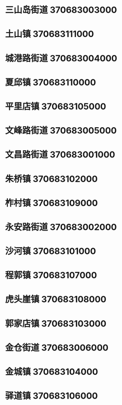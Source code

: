 # 三山岛街道 370683003000
# 土山镇 370683111000
# 城港路街道 370683004000
# 夏邱镇 370683110000
# 平里店镇 370683105000
# 文峰路街道 370683005000
# 文昌路街道 370683001000
# 朱桥镇 370683102000
# 柞村镇 370683109000
# 永安路街道 370683002000
# 沙河镇 370683101000
# 程郭镇 370683107000
# 虎头崖镇 370683108000
# 郭家店镇 370683103000
# 金仓街道 370683006000
# 金城镇 370683104000
# 驿道镇 370683106000
